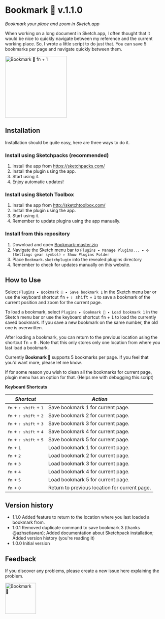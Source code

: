 # Bookmark 🔖 v.1.1.0
_Bookmark your place and zoom in Sketch.app_

When working on a long document in Sketch.app, I often thought that it would be nice to quickly navigate between my reference and the current working place. So, I wrote a little script to do just that. You can save 5 bookmarks per page and navigate quickly between them.

<img src="/../artwork/teaser.png?raw=true" alt="Bookmark 🔖 fn + 1" width="200">

## Installation
Installation should be quite easy, here are three ways to do it.

### Install using Sketchpacks (recommended)
1. Install the app from https://sketchpacks.com/
2. Install the plugin using the app.
3. Start using it.
4. Enjoy automatic updates!

### Install using Sketch Toolbox
1. Install the app from http://sketchtoolbox.com/
2. Install the plugin using the app.
3. Start using it.
4. Remember to update plugins using the app manually.

### Install from this repository
1. Download and open [Bookmark-master.zip](https://github.com/Arkkimaagi/Bookmark/archive/master.zip)
2. Navigate the Sketch menu bar to `Plugins ▸ Manage Plugins... ▸ ⚙ (Settings gear symbol) ▸ Show Plugins Folder`
3. Place `Bookmark.sketchplugin` into the revealed plugins directory
4. Remember to check for updates manually on this website.

## How to Use
Select `Plugins ▸ Bookmark 🔖 ▸ Save bookmark 1` in the Sketch menu bar or use the keyboard shortcut <kbd>fn</kbd> + <kbd>⇧ shift</kbd> + <kbd>1</kbd> to save a bookmark of the current position and zoom for the current page.

To load a bookmark, select `Plugins ▸ Bookmark 🔖 ▸ Load bookmark 1` in the Sketch menu bar or use the keyboard shortcut <kbd>fn</kbd> + <kbd>1</kbd> to load the currently saved bookmark. If you save a new bookmark on the same number, the old one is overwritten.

After loading a bookmark, you can return to the previous location using the shortcut <kbd>fn</kbd> + <kbd>0</kbd> . Note that this only stores only one location from where you last load a bookmark.

Currently **Bookmark 🔖** supports 5 bookmarks per page. If you feel that you'd want more, please let me know.

If for some reason you wish to clean all the bookmarks for current page, plugin menu has an option for that. (Helps me with debugging this script)

**Keyboard Shortcuts**

| *Shortcut*                                        | *Action*                          |
|---------------------------------------------------|-----------------------------------|
| <kbd>fn</kbd> + <kbd>⇧ shift</kbd> + <kbd>1</kbd> | Save bookmark 1 for current page. |
| <kbd>fn</kbd> + <kbd>⇧ shift</kbd> + <kbd>2</kbd> | Save bookmark 2 for current page. |
| <kbd>fn</kbd> + <kbd>⇧ shift</kbd> + <kbd>3</kbd> | Save bookmark 3 for current page. |
| <kbd>fn</kbd> + <kbd>⇧ shift</kbd> + <kbd>4</kbd> | Save bookmark 4 for current page. |
| <kbd>fn</kbd> + <kbd>⇧ shift</kbd> + <kbd>5</kbd> | Save bookmark 5 for current page. |
| <kbd>fn</kbd> + <kbd>1</kbd>                      | Load bookmark 1 for current page. |
| <kbd>fn</kbd> + <kbd>2</kbd>                      | Load bookmark 2 for current page. |
| <kbd>fn</kbd> + <kbd>3</kbd>                      | Load bookmark 3 for current page. |
| <kbd>fn</kbd> + <kbd>4</kbd>                      | Load bookmark 4 for current page. |
| <kbd>fn</kbd> + <kbd>5</kbd>                      | Load bookmark 5 for current page. |
| <kbd>fn</kbd> + <kbd>0</kbd>                      | Return to previous location for current page. |
## Version history

* 1.1.0 Added feature to return to the location where you last loaded a bookmark from.
* 1.0.1 Removed duplicate command to save bookmark 3 (thanks @azhsetiawan); Added documentation about Sketchpack installation; Added version history (you're reading it)
* 1.0.0 Initial version

## Feedback
If you discover any problems, please create a new issue here explaining the problem.

<img src="/../artwork/bookmark.png?raw=true" alt="Bookmark 🔖" width="100">
